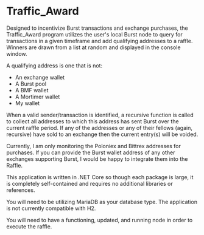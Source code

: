 # Traffic_Award

Designed to incentivize Burst transactions and exchange purchases, the Traffic_Award program utilizes the user's local Burst node to query for transactions in a given timeframe and add qualifying addresses to a raffle. Winners are drawn from a list at random and displayed in the console window.

A qualifying address is one that is not:
 - An exchange wallet
 - A Burst pool
 - A BMF wallet
 - A Mortimer wallet
 - My wallet

When a valid sender/transaction is identified, a recursive function is called to collect all addresses to which this address has sent Burst over the current raffle period. If any of the addresses or any of their fellows (again, recursive) have sold to an exchange then the current entry(s) will be voided.

Currently, I am only monitoring the Poloniex and Bittrex addresses for purchases. If you can provide the Burst wallet address of any other exchanges supporting Burst, I would be happy to integrate them into the Raffle.

This application is written in .NET Core so though each package is large, it is completely self-contained and requires no additional libraries or references.

You will need to be utilizing MariaDB as your database type. The application is not currently compatible with H2.

You will need to have a functioning, updated, and running node in order to execute the raffle.
